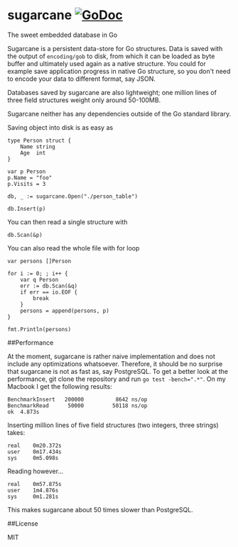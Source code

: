 sugarcane [![GoDoc](https://godoc.org/github.com/9uuso/sugarcane?status.svg)](https://godoc.org/github.com/9uuso/sugarcane)
=========

The sweet embedded database in Go

Sugarcane is a persistent data-store for Go structures. Data is saved with the output of `encoding/gob` to disk, from which it can be loaded as byte buffer and ultimately used again as a native structure. You could for example save application progress in native Go structure, so you don't need to encode your data to different format, say JSON.

Databases saved by sugarcane are also lightweight; one million lines of three field structures weight only around 50-100MB.

Sugarcane neither has any dependencies outside of the Go standard library.

Saving object into disk is as easy as

	type Person struct {
		Name string
		Age  int
	}

	var p Person
	p.Name = "foo"
	p.Visits = 3

	db, _ := sugarcane.Open("./person_table")

	db.Insert(p)

You can then read a single structure with

	db.Scan(&p)

You can also read the whole file with for loop

	var persons []Person

	for i := 0; ; i++ {
		var q Person
		err := db.Scan(&q)
		if err == io.EOF {
			break
		}
		persons = append(persons, p)
	}

	fmt.Println(persons)

##Performance

At the moment, sugarcane is rather naive implementation and does not include any optimizations whatsoever. Therefore, it should be no surprise that sugarcane is not as fast as, say PostgreSQL. To get a better look at the performance, git clone the repository and run `go test -bench=".*"`. On my Macbook I get the following results:

	BenchmarkInsert	  200000	      8642 ns/op
	BenchmarkRead	   50000	     50118 ns/op
	ok	4.873s

Inserting million lines of five field structures (two integers, three strings) takes:

	real	0m20.372s
	user	0m17.434s
	sys		0m5.098s

Reading however...

	real	0m57.875s
	user	1m4.876s
	sys		0m1.281s

This makes sugarcane about 50 times slower than PostgreSQL.

##License

MIT
